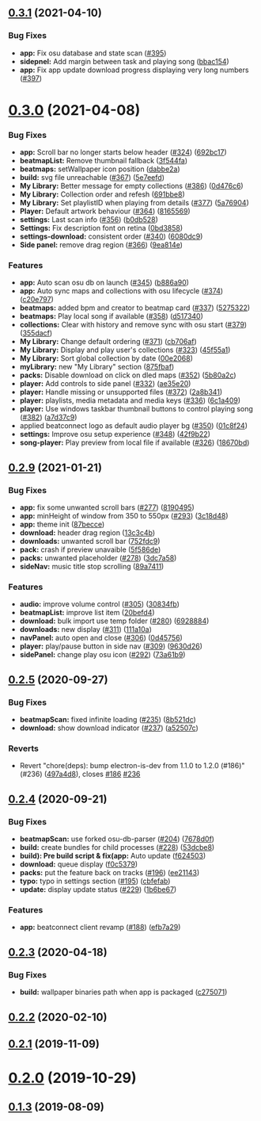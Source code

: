 ## [0.3.1](https://github.com/yadPe/beatconnect_client/compare/v0.3.0...v0.3.1) (2021-04-10)

### Bug Fixes

- **app:** Fix osu database and state scan ([#395](https://github.com/yadPe/beatconnect_client/pull/395))
- **sidepnel:** Add margin between task and playing song ([bbac154](https://github.com/yadPe/beatconnect_client/commit/bbac15421dcb686fdf41b220c39d4c04ef03195f))
- **app:** Fix app update download progress displaying very long numbers ([#397](https://github.com/yadPe/beatconnect_client/pull/397))

# [0.3.0](https://github.com/yadPe/beatconnect_client/compare/v0.2.9...v0.3.0) (2021-04-08)

### Bug Fixes

- **app:** Scroll bar no longer starts below header ([#324](https://github.com/yadPe/beatconnect_client/issues/324)) ([692bc17](https://github.com/yadPe/beatconnect_client/commit/692bc174d0733a9d43f7cc7e01dca9c65f1ae4e1))
- **beatmapList:** Remove thumbnail fallback ([3f544fa](https://github.com/yadPe/beatconnect_client/commit/3f544fa481cf1720e9bd53e441d397d386a1b164))
- **beatmaps:** setWallpaper icon position ([dabbe2a](https://github.com/yadPe/beatconnect_client/commit/dabbe2a77778297d8023a6e7a0b3b6859d923180))
- **build:** svg file unreachable ([#367](https://github.com/yadPe/beatconnect_client/issues/367)) ([5e7eefd](https://github.com/yadPe/beatconnect_client/commit/5e7eefdd30f7f72ec85f48d940f1bc0df75df4c7))
- **My Library:** Better message for empty collections ([#386](https://github.com/yadPe/beatconnect_client/issues/386)) ([0d476c6](https://github.com/yadPe/beatconnect_client/commit/0d476c6aaf6bd391af635442fbe376497fd40859))
- **My Library:** Collection order and refesh ([691bbe8](https://github.com/yadPe/beatconnect_client/commit/691bbe8eea11d310ba3a37dfde41b16d53e6ba29))
- **My Library:** Set playlistID when playing from details ([#377](https://github.com/yadPe/beatconnect_client/issues/377)) ([5a76904](https://github.com/yadPe/beatconnect_client/commit/5a76904232c01a0489e8f630ebb7ebf44ca57c61))
- **Player:** Default artwork behaviour ([#364](https://github.com/yadPe/beatconnect_client/issues/364)) ([8165569](https://github.com/yadPe/beatconnect_client/commit/8165569439e529915e798871cba78ed7f8ff1007))
- **settings:** Last scan info ([#356](https://github.com/yadPe/beatconnect_client/issues/356)) ([b0db528](https://github.com/yadPe/beatconnect_client/commit/b0db528d64eca023e35acf6c2ce25175b9c2cb1b))
- **Settings:** Fix description font on retina ([0bd3858](https://github.com/yadPe/beatconnect_client/commit/0bd385893f226d627e171f2c71cddaf9fd2d4e4a))
- **settings-download:** consistent order ([#340](https://github.com/yadPe/beatconnect_client/issues/340)) ([6080dc9](https://github.com/yadPe/beatconnect_client/commit/6080dc91e14ca4ab8b3b2e005abe9c16c92582ee))
- **Side panel:** remove drag region ([#366](https://github.com/yadPe/beatconnect_client/issues/366)) ([9ea814e](https://github.com/yadPe/beatconnect_client/commit/9ea814ef320a34e0ba7334e057678c25cb2ff665))

### Features

- **app:** Auto scan osu db on launch ([#345](https://github.com/yadPe/beatconnect_client/issues/345)) ([b886a90](https://github.com/yadPe/beatconnect_client/commit/b886a9016413a19ad006e736ac49baf5323aa071))
- **app:** Auto sync maps and collections with osu lifecycle ([#374](https://github.com/yadPe/beatconnect_client/issues/374)) ([c20e797](https://github.com/yadPe/beatconnect_client/commit/c20e7979cb9f6d478848574065089449d02405d6))
- **beatmaps:** added bpm and creator to beatmap card ([#337](https://github.com/yadPe/beatconnect_client/issues/337)) ([5275322](https://github.com/yadPe/beatconnect_client/commit/52753227dfa04bc21b3efe23fbc684e1979d0f08))
- **beatmaps:** Play local song if available ([#358](https://github.com/yadPe/beatconnect_client/issues/358)) ([d517340](https://github.com/yadPe/beatconnect_client/commit/d5173407597a3dfac4d5f97b4450f8a674980bfa))
- **collections:** Clear with history and remove sync with osu start ([#379](https://github.com/yadPe/beatconnect_client/issues/379)) ([355dacf](https://github.com/yadPe/beatconnect_client/commit/355dacf5fff5f36213400e3e8eccbfb72fd4a01e))
- **My Library:** Change default ordering ([#371](https://github.com/yadPe/beatconnect_client/issues/371)) ([cb706af](https://github.com/yadPe/beatconnect_client/commit/cb706afab4b55385a17e893c931f1b9aebd400eb))
- **My Library:** Display and play user's collections ([#323](https://github.com/yadPe/beatconnect_client/issues/323)) ([45f55a1](https://github.com/yadPe/beatconnect_client/commit/45f55a15afc98550386c887b7b7d33e3f0f526b5))
- **My Library:** Sort global collection by date ([00e2068](https://github.com/yadPe/beatconnect_client/commit/00e2068bdf61c92d164893b9c6a28a12522b613c))
- **myLibrary:** new "My Library" section ([875fbaf](https://github.com/yadPe/beatconnect_client/commit/875fbaf1d193befca8cf18d1e3429728ad9e5767))
- **packs:** Disable download on click on dled maps ([#352](https://github.com/yadPe/beatconnect_client/issues/352)) ([5b80a2c](https://github.com/yadPe/beatconnect_client/commit/5b80a2c2106162e54f0c838b61fd278b3dd19996))
- **player:** Add controls to side panel ([#332](https://github.com/yadPe/beatconnect_client/issues/332)) ([ae35e20](https://github.com/yadPe/beatconnect_client/commit/ae35e204586c3688e38bbce61bdccf99eea5bc68))
- **player:** Handle missing or unsupported files ([#372](https://github.com/yadPe/beatconnect_client/issues/372)) ([2a8b341](https://github.com/yadPe/beatconnect_client/commit/2a8b341cc5cfe955f6a2aeb8e5d845f247a1f78e))
- **player:** playlists, media metadata and media keys ([#336](https://github.com/yadPe/beatconnect_client/issues/336)) ([6c1a409](https://github.com/yadPe/beatconnect_client/commit/6c1a4090f03a65b5a9f4b95aeaf3b9bac21d3fdf))
- **player:** Use windows taskbar thumbnail buttons to control playing song ([#382](https://github.com/yadPe/beatconnect_client/issues/382)) ([a7d37c9](https://github.com/yadPe/beatconnect_client/commit/a7d37c953cc4a21ea6b5c32c66277b140a72fa60))
- applied beatconnect logo as default audio player bg ([#350](https://github.com/yadPe/beatconnect_client/issues/350)) ([01c8f24](https://github.com/yadPe/beatconnect_client/commit/01c8f2449ea42aa5fe5bc506f49d10c93b24b12e))
- **settings:** Improve osu setup experience ([#348](https://github.com/yadPe/beatconnect_client/issues/348)) ([42f9b22](https://github.com/yadPe/beatconnect_client/commit/42f9b2208e39dd665d043fd912b4a3d40b0fe16a))
- **song-player:** Play preview from local file if available ([#326](https://github.com/yadPe/beatconnect_client/issues/326)) ([18670bd](https://github.com/yadPe/beatconnect_client/commit/18670bd12cf02b4b2c29987dbbbdffb51845be95))

## [0.2.9](https://github.com/yadPe/beatconnect_client/compare/v0.2.5...v0.2.9) (2021-01-21)

### Bug Fixes

- **app:** fix some unwanted scroll bars ([#277](https://github.com/yadPe/beatconnect_client/issues/277)) ([8190495](https://github.com/yadPe/beatconnect_client/commit/819049522aee33c7395103089af50bb26affc6a0))
- **app:** minHeight of window from 350 to 550px ([#293](https://github.com/yadPe/beatconnect_client/issues/293)) ([3c18d48](https://github.com/yadPe/beatconnect_client/commit/3c18d481e0d703428f8af2c3e9834fc65b376811))
- **app:** theme init ([87becce](https://github.com/yadPe/beatconnect_client/commit/87beccef90af2f99fdf349044ee6b94e852aca67))
- **download:** header drag region ([13c3c4b](https://github.com/yadPe/beatconnect_client/commit/13c3c4b213d047e8fbd1d70ca168b9be7a7bb080))
- **downloads:** unwanted scroll bar ([752fdc9](https://github.com/yadPe/beatconnect_client/commit/752fdc93294a219d4914774144736103d349c92d))
- **pack:** crash if preview unavaible ([5f586de](https://github.com/yadPe/beatconnect_client/commit/5f586de76cf9fd75f86430bafa998b6f6dcb6526))
- **packs:** unwanted placeholder ([#278](https://github.com/yadPe/beatconnect_client/issues/278)) ([3dc7a58](https://github.com/yadPe/beatconnect_client/commit/3dc7a58eaf9bb3c7b7e57c4575ee6716d513ac2d))
- **sideNav:** music title stop scrolling ([89a7411](https://github.com/yadPe/beatconnect_client/commit/89a7411f2af410e7222a211d5be355c26e00cb6c))

### Features

- **audio:** improve volume control ([#305](https://github.com/yadPe/beatconnect_client/issues/305)) ([30834fb](https://github.com/yadPe/beatconnect_client/commit/30834fb36457380f021f3ea8144142231e6021f2))
- **beatmapList:** improve list item ([20befd4](https://github.com/yadPe/beatconnect_client/commit/20befd4becad8542ed15767c87c8be30a28d5407))
- **download:** bulk import use temp folder ([#280](https://github.com/yadPe/beatconnect_client/issues/280)) ([6928884](https://github.com/yadPe/beatconnect_client/commit/6928884c90fd9dc6fbb990581e9b24e5b4a76e76))
- **downloads:** new display ([#311](https://github.com/yadPe/beatconnect_client/issues/311)) ([111a10a](https://github.com/yadPe/beatconnect_client/commit/111a10a9d617a2e013d950b33aeb0c0612e672c4))
- **navPanel:** auto open and close ([#306](https://github.com/yadPe/beatconnect_client/issues/306)) ([0d45756](https://github.com/yadPe/beatconnect_client/commit/0d45756f9b51870adaa9dc569a915a34e65cf4f9))
- **player:** play/pause button in side nav ([#309](https://github.com/yadPe/beatconnect_client/issues/309)) ([9630d26](https://github.com/yadPe/beatconnect_client/commit/9630d26eb5fa1c0185101cf980f7600fe4f744e5))
- **sidePanel:** change play osu icon ([#292](https://github.com/yadPe/beatconnect_client/issues/292)) ([73a61b9](https://github.com/yadPe/beatconnect_client/commit/73a61b99b856b4c1ce7fe61236abea1492eedae8))

## [0.2.5](https://github.com/yadPe/beatconnect_client/compare/v0.2.4...v0.2.5) (2020-09-27)

### Bug Fixes

- **beatmapScan:** fixed infinite loading ([#235](https://github.com/yadPe/beatconnect_client/issues/235)) ([8b521dc](https://github.com/yadPe/beatconnect_client/commit/8b521dc656ae9155fef661b6a22fd5593faaab76))
- **download:** show download indicator ([#237](https://github.com/yadPe/beatconnect_client/issues/237)) ([a52507c](https://github.com/yadPe/beatconnect_client/commit/a52507c2cd0051b8befa06a21bb433433f0756fb))

### Reverts

- Revert "chore(deps): bump electron-is-dev from 1.1.0 to 1.2.0 (#186)" (#236) ([497a4d8](https://github.com/yadPe/beatconnect_client/commit/497a4d8c1434a4d052047d169ce5ef3b98035ebd)), closes [#186](https://github.com/yadPe/beatconnect_client/issues/186) [#236](https://github.com/yadPe/beatconnect_client/issues/236)

## [0.2.4](https://github.com/yadPe/beatconnect_client/compare/v0.2.3...v0.2.4) (2020-09-21)

### Bug Fixes

- **beatmapScan:** use forked osu-db-parser ([#204](https://github.com/yadPe/beatconnect_client/issues/204)) ([7678d0f](https://github.com/yadPe/beatconnect_client/commit/7678d0ff65592b399da99d674f11fa4f3b59f180))
- **build:** create bundles for child processes ([#228](https://github.com/yadPe/beatconnect_client/issues/228)) ([53dcbe8](https://github.com/yadPe/beatconnect_client/commit/53dcbe80e0f11f3ef4cae016b85434de0458e471))
- **build): Pre build script & fix(app:** Auto update ([f624503](https://github.com/yadPe/beatconnect_client/commit/f6245034028bfecc03e776c2a8b9ca79d6e4d37b))
- **download:** queue display ([f0c5379](https://github.com/yadPe/beatconnect_client/commit/f0c537906ba1cef6cfacb41fe2d0a32c85c9534a))
- **packs:** put the feature back on tracks ([#196](https://github.com/yadPe/beatconnect_client/issues/196)) ([ee21143](https://github.com/yadPe/beatconnect_client/commit/ee21143e12eb4de81f3e579a3ce1ce018a831f12))
- **typo:** typo in settings section ([#195](https://github.com/yadPe/beatconnect_client/issues/195)) ([cbfefab](https://github.com/yadPe/beatconnect_client/commit/cbfefabae5020aeb9b57e9c0a9140f5795d28601))
- **update:** display update status ([#229](https://github.com/yadPe/beatconnect_client/issues/229)) ([1b6be67](https://github.com/yadPe/beatconnect_client/commit/1b6be6733c9293dbada3de816c8eac90c8d68d06))

### Features

- **app:** beatconnect client revamp ([#188](https://github.com/yadPe/beatconnect_client/issues/188)) ([efb7a29](https://github.com/yadPe/beatconnect_client/commit/efb7a29174cd6478e7e82f26d3cc8991a986ff2d))

## [0.2.3](https://github.com/yadPe/beatconnect_client/compare/0.2.3...v0.2.3) (2020-04-18)

### Bug Fixes

- **build:** wallpaper binaries path when app is packaged ([c275071](https://github.com/yadPe/beatconnect_client/commit/c275071665ae909a0821163d0c2e39adfa236aea))

## [0.2.2](https://github.com/yadPe/beatconnect_client/compare/v0.2.1...v0.2.2) (2020-02-10)

## [0.2.1](https://github.com/yadPe/beatconnect_client/compare/v0.2.0...v0.2.1) (2019-11-09)

# [0.2.0](https://github.com/yadPe/beatconnect_client/compare/v0.1.5...v0.2.0) (2019-10-29)

## [0.1.3](https://github.com/yadPe/beatconnect_client/compare/v0.1.31...v0.1.3) (2019-08-09)
